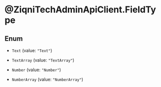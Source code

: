 # @ZiqniTechAdminApiClient.FieldType

## Enum


* `Text` (value: `"Text"`)

* `TextArray` (value: `"TextArray"`)

* `Number` (value: `"Number"`)

* `NumberArray` (value: `"NumberArray"`)


